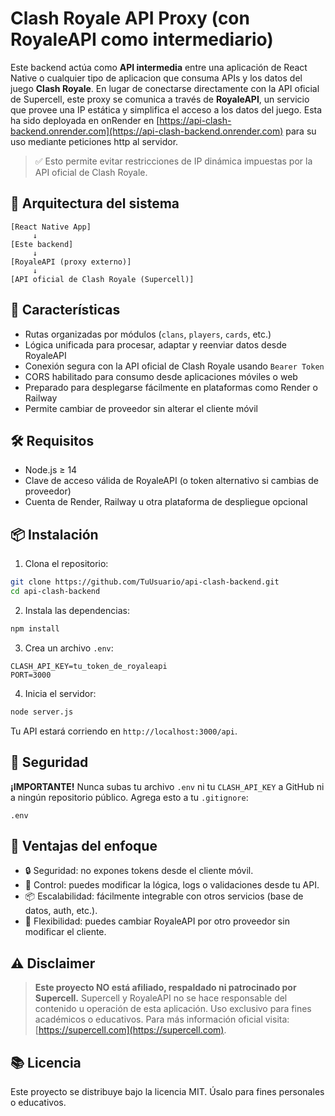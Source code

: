 
# Clash Royale API Proxy (con RoyaleAPI como intermediario)

Este backend actúa como **API intermedia** entre una aplicación de React Native o cualquier tipo de aplicacion que consuma APIs y los datos del juego **Clash Royale**. En lugar de conectarse directamente con la API oficial de Supercell, este proxy se comunica a través de **RoyaleAPI**, un servicio que provee una IP estática y simplifica el acceso a los datos del juego. Esta ha sido deployada en onRender en [https://api-clash-backend.onrender.com](https://api-clash-backend.onrender.com) para su uso mediante peticiones http al servidor.

> ✅ Esto permite evitar restricciones de IP dinámica impuestas por la API oficial de Clash Royale.

## 📌 Arquitectura del sistema

```text
[React Native App] 
     ↓ 
[Este backend]
     ↓ 
[RoyaleAPI (proxy externo)] 
     ↓ 
[API oficial de Clash Royale (Supercell)]
```

## 🚀 Características

- Rutas organizadas por módulos (`clans`, `players`, `cards`, etc.)
- Lógica unificada para procesar, adaptar y reenviar datos desde RoyaleAPI
- Conexión segura con la API oficial de Clash Royale usando `Bearer Token`
- CORS habilitado para consumo desde aplicaciones móviles o web
- Preparado para desplegarse fácilmente en plataformas como Render o Railway
- Permite cambiar de proveedor sin alterar el cliente móvil

## 🛠️ Requisitos

- Node.js ≥ 14
- Clave de acceso válida de RoyaleAPI (o token alternativo si cambias de proveedor)
- Cuenta de Render, Railway u otra plataforma de despliegue opcional

## 📦 Instalación

1. Clona el repositorio:

```bash
git clone https://github.com/TuUsuario/api-clash-backend.git
cd api-clash-backend
```

2. Instala las dependencias:

```bash
npm install
```

3. Crea un archivo `.env`:

```env
CLASH_API_KEY=tu_token_de_royaleapi
PORT=3000
```

4. Inicia el servidor:

```bash
node server.js
```

Tu API estará corriendo en `http://localhost:3000/api`.

## 🔐 Seguridad

**¡IMPORTANTE!** Nunca subas tu archivo `.env` ni tu `CLASH_API_KEY` a GitHub ni a ningún repositorio público. Agrega esto a tu `.gitignore`:

```
.env
```
## 🎯 Ventajas del enfoque
- 🔒 Seguridad: no expones tokens desde el cliente móvil.
- 🔧 Control: puedes modificar la lógica, logs o validaciones desde tu API.
- 📦 Escalabilidad: fácilmente integrable con otros servicios (base de datos, auth, etc.).
- 🔁 Flexibilidad: puedes cambiar RoyaleAPI por otro proveedor sin modificar el cliente.

## ⚠️ Disclaimer

> **Este proyecto NO está afiliado, respaldado ni patrocinado por Supercell.**
> Supercell y RoyaleAPI no se hace responsable del contenido u operación de esta aplicación.
> Uso exclusivo para fines académicos o educativos.
> Para más información oficial visita: [https://supercell.com](https://supercell.com).

## 📚 Licencia

Este proyecto se distribuye bajo la licencia MIT. Úsalo para fines personales o educativos.
